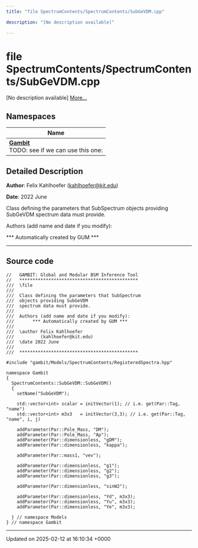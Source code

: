 ```yaml
---
title: "file SpectrumContents/SpectrumContents/SubGeVDM.cpp"

description: "[No description available]"

---
```


# file SpectrumContents/SpectrumContents/SubGeVDM.cpp

[No description available] [More...](#detailed-description)

## Namespaces

| Name           |
| -------------- |
| **[Gambit](/documentation/code/namespaces/namespacegambit/)** <br>TODO: see if we can use this one:  |

## Detailed Description


**Author**: Felix Kahlhoefer ([kahlhoefer@kit.edu](mailto:kahlhoefer@kit.edu)) 

**Date**: 2022 June

Class defining the parameters that SubSpectrum objects providing SubGeVDM spectrum data must provide.

Authors (add name and date if you modify): 

 *** Automatically created by GUM *** 


------------------




## Source code

```
//   GAMBIT: Global and Modular BSM Inference Tool
//   *********************************************
///  \file
///
///  Class defining the parameters that SubSpectrum
///  objects providing SubGeVDM
///  spectrum data must provide.
///
///  Authors (add name and date if you modify):    
///       *** Automatically created by GUM ***     
///                                                
///  \author Felix Kahlhoefer
///          (kahlhoefer@kit.edu)
///  \date 2022 June
///                                                
///  ********************************************* 

#include "gambit/Models/SpectrumContents/RegisteredSpectra.hpp"

namespace Gambit
{
  SpectrumContents::SubGeVDM::SubGeVDM()
  {
    setName("SubGeVDM");
    
    std::vector<int> scalar = initVector(1); // i.e. get(Par::Tag, "name")
    std::vector<int> m3x3   = initVector(3,3); // i.e. get(Par::Tag, "name", i, j)
 
    addParameter(Par::Pole_Mass, "DM");
    addParameter(Par::Pole_Mass, "Ap");
    addParameter(Par::dimensionless, "gDM");
    addParameter(Par::dimensionless, "kappa");

    addParameter(Par::mass1, "vev");

    addParameter(Par::dimensionless, "g1");
    addParameter(Par::dimensionless, "g2");
    addParameter(Par::dimensionless, "g3");

    addParameter(Par::dimensionless, "sinW2");

    addParameter(Par::dimensionless, "Yd", m3x3);
    addParameter(Par::dimensionless, "Yu", m3x3);
    addParameter(Par::dimensionless, "Ye", m3x3);
    
  } // namespace Models
} // namespace Gambit
```


-------------------------------

Updated on 2025-02-12 at 16:10:34 +0000
